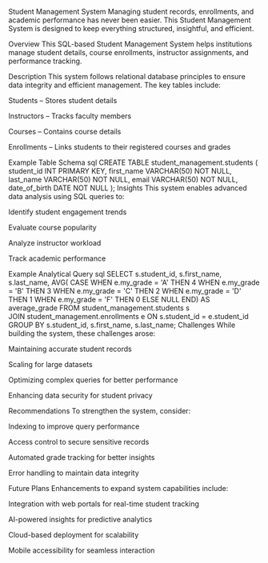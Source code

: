 Student Management System
Managing student records, enrollments, and academic performance has never been easier. This Student Management System is designed to keep everything structured, insightful, and efficient.

Overview
This SQL-based Student Management System helps institutions manage student details, course enrollments, instructor assignments, and performance tracking.

Description
This system follows relational database principles to ensure data integrity and efficient management. The key tables include:

Students – Stores student details

Instructors – Tracks faculty members

Courses – Contains course details

Enrollments – Links students to their registered courses and grades

Example Table Schema
sql
CREATE TABLE student_management.students (
    student_id INT PRIMARY KEY,
    first_name VARCHAR(50) NOT NULL,
    last_name VARCHAR(50) NOT NULL,
    email VARCHAR(50) NOT NULL,
    date_of_birth DATE NOT NULL
);
Insights
This system enables advanced data analysis using SQL queries to:

Identify student engagement trends

Evaluate course popularity

Analyze instructor workload

Track academic performance

Example Analytical Query
sql
SELECT s.student_id, s.first_name, s.last_name, AVG(
    CASE WHEN e.my_grade = 'A' THEN 4
         WHEN e.my_grade = 'B' THEN 3
         WHEN e.my_grade = 'C' THEN 2
         WHEN e.my_grade = 'D' THEN 1
         WHEN e.my_grade = 'F' THEN 0
         ELSE NULL
    END) AS average_grade
FROM student_management.students s  
JOIN student_management.enrollments e ON s.student_id = e.student_id  
GROUP BY s.student_id, s.first_name, s.last_name;
Challenges
While building the system, these challenges arose:

Maintaining accurate student records

Scaling for large datasets

Optimizing complex queries for better performance

Enhancing data security for student privacy

Recommendations
To strengthen the system, consider:

Indexing to improve query performance

Access control to secure sensitive records

Automated grade tracking for better insights

Error handling to maintain data integrity

Future Plans
Enhancements to expand system capabilities include:

Integration with web portals for real-time student tracking

AI-powered insights for predictive analytics

Cloud-based deployment for scalability

Mobile accessibility for seamless interaction
